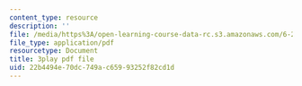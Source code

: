 ```yaml
---
content_type: resource
description: ''
file: /media/https%3A/open-learning-course-data-rc.s3.amazonaws.com/6-262-discrete-stochastic-processes-spring-2011/22b4494e70dc749ac65993252f82cd1d_8KQR4NAl3Iw.pdf
file_type: application/pdf
resourcetype: Document
title: 3play pdf file
uid: 22b4494e-70dc-749a-c659-93252f82cd1d
---
```

